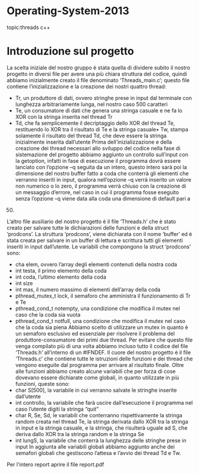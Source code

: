# Operating-System-2013
topic:threads c++

# Introduzione sul progetto

La scelta iniziale del nostro gruppo è stata quella di dividere subito il nostro progetto in
diversi file per avere una più chiara struttura del codice, quindi abbiamo inizialmente
creato il file denominato ‘Threads_main.c’; questo file contiene l’inizializzazione e la
creazione dei nostri quattro thread:
- Tr, un produttore di dati, ovvero stringhe prese in input dal terminale con
lunghezza arbitrariamente lunga, nel nostro caso 500 caratteri
- Te, un consumatore di dati che genera una stringa casuale e ne fa lo XOR con la
stringa inserita nel thread Tr
- Td, che fa semplicemente il decriptaggio dello XOR del thread Te, restituendo lo
XOR tra il risultato di Te e la stringa casuale•
Tw, stampa solamente il risultato del thread Td, che deve essere la stringa
inizialmente inserita dall’utente
Prima dell’inizializzazione e della creazione dei thread necessari allo sviluppo del
codice nella fase di sistemazione del progetto abbiamo aggiunto un controllo
sull’input con la getoption, infatti in fase di esecuzione il programma dovrà essere
lanciato con l’opzione –q seguita da un intero, questo intero sarà poi la dimensione del
nostro buffer fatto a coda che conterrà gli elementi che verranno inseriti in input,
qualora nell’opzione –q verrà inserito un valore non numerico o lo zero, il programma
verrà chiuso con la creazione di un messaggio d’errore, nel caso in cui il programma
fosse eseguito senza l’opzione –q viene data alla coda una dimensione di default pari a
50.
L’altro file ausiliario del nostro progetto è il file ‘Threads.h’ che è stato creato per
salvare tutte le dichiarazioni delle funzioni e della struct ‘prodcons’.
La struttura ‘prodcons’, viene dichiarata con il nome ‘buffer’ ed è stata creata per
salvare in un buffer di lettura e scrittura tutti gli elementi inseriti in input dall’utente.
Le variabili che compongono la struct ‘prodcons’ sono:
- cha elem, ovvero l’array degli elementi contenuti della nostra coda
- int testa, il primo elemento della coda
- int coda, l’ultimo elemento della coda
- int size
- int mas, il numero massimo di elementi dell’array della coda
- pthread_mutex_t lock, il semaforo che amministra il funzionamento di Tr e Te
- pthread_cond_t notempty, una condizione che modifica il mutex nel caso che la
coda sia vuota
- pthread_cond_t notfull, una condizione che modifica il mutex nel caso che la
coda sia piena
Abbiamo scelto di utilizzare un mutex in quanto è un semaforo esclusivo ed essenziale
per risolvere il problema del produttore-consumatore dei primi due thread.
Per evitare che questo file venga compilato più di una volta abbiamo incluso tutto il
codice del file ‘Threads.h’ all’interno di un #IFNDEF.
Il cuore del nostro progetto è il file ‘Threads.c’ che contiene tutte le istruzioni delle
funzioni e dei thread che vengono eseguite dal programma per arrivare al risultato
finale.
Oltre alle funzioni abbiamo creato alcune variabili che per forza di cose dovevano
essere dichiarate come globali, in quanto utilizzate in più funzioni, queste sono:
- char S[500], la variabile in cui verranno salvate le stringhe inserite dall’utente
- int controllo, la variabile che farà uscire dall’esecuzione il programma nel caso
l’utente digiti la stringa “quit”
- char R, Se, Sd, le variabili che conterranno rispettivamente la stringa random
creata nel thread Te, la stringa derivata dallo XOR tra la stringa in input e la
stringa casuale, e la stringa, che risulterà uguale ad S, che deriva dallo XOR tra
la stringa random e la stringa Se
- int lungS, la variabile che conterrà la lunghezza delle stringhe prese in input
In aggiunta alle variabili globali abbiamo aggiunto anche dei semafori globali che
gestiscono l’attesa e l’avvio dei thread Td e Tw.

Per l'intero report aprire il file report.pdf


